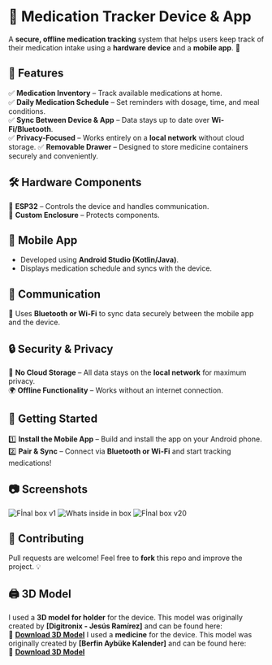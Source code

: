 # 💊 Medication Tracker Device & App  

A **secure, offline medication tracking** system that helps users keep track of their medication intake using a **hardware device** and a **mobile app**. 🚀  

## 📌 Features  
✅ **Medication Inventory** – Track available medications at home.  
✅ **Daily Medication Schedule** – Set reminders with dosage, time, and meal conditions.  
✅ **Sync Between Device & App** – Data stays up to date over **Wi-Fi/Bluetooth**.  
✅ **Privacy-Focused** – Works entirely on a **local network** without cloud storage.
✅ **Removable Drawer** – Designed to store medicine containers securely and conveniently. 

## 🛠 Hardware Components  
🔹 **ESP32** – Controls the device and handles communication.  
🔹 **Custom Enclosure** – Protects components.  

## 📱 Mobile App  
- Developed using **Android Studio (Kotlin/Java)**.  
- Displays medication schedule and syncs with the device.  

## 🔗 Communication  
📡 Uses **Bluetooth or Wi-Fi** to sync data securely between the mobile app and the device.  

## 🔒 Security & Privacy  
🛑 **No Cloud Storage** – All data stays on the **local network** for maximum privacy.  
🌍 **Offline Functionality** – Works without an internet connection.  

## 🚀 Getting Started  
1️⃣ **Install the Mobile App** – Build and install the app on your Android phone.  
2️⃣ **Pair & Sync** – Connect via **Bluetooth or Wi-Fi** and start tracking medications!  

## 📷 Screenshots
![Fİnal box v1](https://github.com/user-attachments/assets/6cd3ead2-dc39-4288-abbd-6a1b01776536)
![Whats inside in box](https://github.com/user-attachments/assets/6be57038-ead9-4887-ad57-220e9e17c60b)
![Fİnal box v20](https://github.com/user-attachments/assets/ea1840d6-6850-4cb2-815d-144177a8102a)




## 🤝 Contributing  
Pull requests are welcome! Feel free to **fork** this repo and improve the project. 💡  

## 🖨️ 3D Model  
I used a **3D model for holder** for the device. This model was originally created by **[Digitronix - Jesús Ramírez]** and can be found here:  
📌 **[Download 3D Model](https://grabcad.com/library/base-de-pruebas-sensor-optico-tcrt5000-1)** 
I used a **medicine** for the device. This model was originally created by **[Berfin Aybüke Kalender]** and can be found here:  
📌 **[Download 3D Model](https://grabcad.com/library/medicine-1)** 
